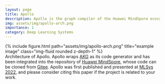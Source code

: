```yaml
---
layout: page
title: Apollo
description: Apollo is the graph compiler of the Huawei MindSpore ecosystem. Its primary objective is to merge the nodes of a computational graph of a neural network.
img: assets/img/apollo-arch.png
importance: 1
category: Deep Learning Systems
---
```

<div class="row">
    <div class="col-sm mt-3 mt-md-0">
        {% include figure.html path="assets/img/apollo-arch.png" title="example image" class="img-fluid rounded z-depth-1" %}
    </div>
</div>
<div class="caption">
    Architecture of Apollo. Apollo wraps <a href='akg'>AKG</a> as its code generator and has been integrated into the repository of <a href='https://www.mindspore.cn/install/en'>Huawei MindSpore</a>, whose code can be cloned from <a href='https://gitee.com/mindspore/mindspore.git'>Gitee</a>. Apollo was first published and presented at <a href='https://proceedings.mlsys.org/paper_files/paper/2022/hash/e175e8a86d28d935be4f43719651f86d-Abstract.html'>MLSys 2022</a>, and please consider citing this paper if the project is related to your work.
</div>
